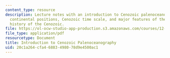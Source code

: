 ```yaml
---
content_type: resource
description: Lecture notes with an introduction to Cenozoic palenoceanography, changing
  continental positions, Cenozoic time scale, and major features of the paleoclimate
  history of the Cenozoic.
file: https://ol-ocw-studio-app-production.s3.amazonaws.com/courses/12-740-paleoceanography-spring-2008/20c1a264cfa46883498078d9e4500ac1_lec14.pdf
file_type: application/pdf
resourcetype: Document
title: Introduction to Cenozoic Palenoceanography
uid: 20c1a264-cfa4-6883-4980-78d9e4500ac1
---
```

